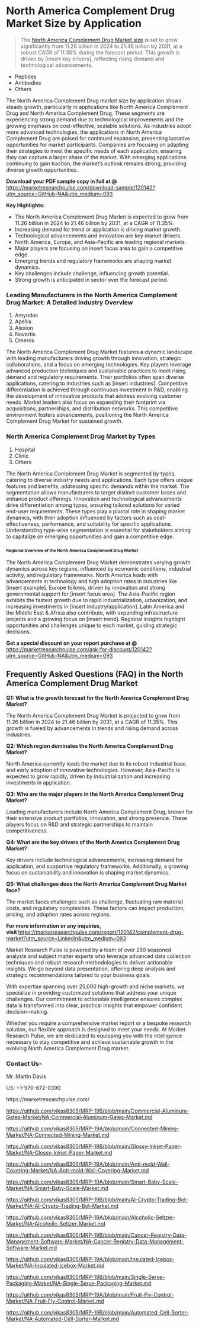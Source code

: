 
<h1>North America Complement Drug Market&nbsp;Size by Application</h1><blockquote><p>The <a href="https://marketresearchpulse.com/download-sample/120142?utm_source=GitHub-NA&amp;utm_medium=093">North America Complement Drug Market size</a> is set to grow significantly from 11.26 billion in 2024 to 21.46 billion by 2031, at a robust CAGR of 11.35% during the forecast period. This growth is driven by [insert key drivers], reflecting rising demand and technological advancements.</p></blockquote><ul><li>Peptides<li> Antibodies<li> Others</li></ul><p>The North America Complement Drug market size by application shows steady growth, particularly in applications like North America Complement Drug and North America Complement Drug. These segments are experiencing strong demand due to technological improvements and the growing emphasis on cost-effective, scalable solutions. As industries adopt more advanced technologies, the applications in North America Complement Drug are poised for continued expansion, presenting lucrative opportunities for market participants. Companies are focusing on adapting their strategies to meet the specific needs of each application, ensuring they can capture a larger share of the market. With emerging applications continuing to gain traction, the market’s outlook remains strong, providing diverse growth opportunities.</p><p><strong>Download your PDF sample copy in full at @ </strong><a href="https://marketresearchpulse.com/download-sample/120142?utm_source=GitHub-NA&amp;utm_medium=093">https://marketresearchpulse.com/download-sample/120142?utm_source=GitHub-NA&amp;utm_medium=093</a></p><p><strong>Key Highlights: </strong></p><ul><li>The North America Complement Drug Market is expected to grow from 11.26 billion in 2024 to 21.46 billion by 2031, at a CAGR of 11.35%.</li><li>Increasing demand for trend or application is driving market growth.</li><li>Technological advancements and innovation are key market drivers.</li><li>North America, Europe, and Asia-Pacific are leading regional markets.</li><li>Major players are focusing on insert focus area to gain a competitive edge.</li><li>Emerging trends and regulatory frameworks are shaping market dynamics.</li><li>Key challenges include challenge, influencing growth potential.</li><li>Strong growth is anticipated in sector over the forecast period.</li></ul><h3>Leading Manufacturers in the North America Complement Drug Market: A Detailed Industry Overview</h3><ol><li>Amyndas</li><li>Apellis</li><li>Alexion</li><li>Novartis</li><li>Omeros</li></ol><div class="flex max-w-full flex-col flex-grow"><div class="min-h-8 text-message flex w-full flex-col items-end gap-2 whitespace-normal break-words [.text-message+&amp;]:mt-5" dir="auto" data-message-author-role="assistant" data-message-id="fd8432e4-4910-450d-b182-61b7bfb0a01f" data-message-model-slug="gpt-4o"><div class="flex w-full flex-col gap-1 empty:hidden first:pt-[3px]"><div class="markdown prose w-full break-words dark:prose-invert light"><p>The North America Complement Drug Market features a dynamic landscape with leading manufacturers driving growth through innovation, strategic collaborations, and a focus on emerging technologies. Key players leverage advanced production techniques and sustainable practices to meet rising demand and regulatory requirements. Their portfolios often span diverse applications, catering to industries such as [insert industries]. Competitive differentiation is achieved through continuous investment in R&amp;D, enabling the development of innovative products that address evolving customer needs. Market leaders also focus on expanding their footprint via acquisitions, partnerships, and distribution networks. This competitive environment fosters advancements, positioning the North America Complement Drug Market for sustained growth.</p></div></div></div></div><h3>North America Complement Drug Market by Types</h3><ol><li>Hospital<li> Clinic<li> Others</li></ol><div class="flex max-w-full flex-col flex-grow"><div class="min-h-8 text-message flex w-full flex-col items-end gap-2 whitespace-normal break-words [.text-message+&amp;]:mt-5" dir="auto" data-message-author-role="assistant" data-message-id="084470be-0bb7-4664-bddf-5156b4f41249" data-message-model-slug="gpt-4o-mini"><div class="flex w-full flex-col gap-1 empty:hidden first:pt-[3px]"><div class="markdown prose w-full break-words dark:prose-invert light"><p>The North America Complement Drug Market is segmented by types, catering to diverse industry needs and applications. Each type offers unique features and benefits, addressing specific demands within the market. The segmentation allows manufacturers to target distinct customer bases and enhance product offerings. Innovation and technological advancements drive differentiation among types, ensuring tailored solutions for varied end-user requirements. These types play a pivotal role in shaping market dynamics, with their adoption influenced by factors such as cost-effectiveness, performance, and suitability for specific applications. Understanding type-wise segmentation is essential for stakeholders aiming to capitalize on emerging opportunities and gain a competitive edge.</p></div></div></div></div><h3><span style="font-size: 11px;">Regional Overview of the North America Complement Drug Market</span></h3><div class="flex max-w-full flex-col flex-grow"><div class="min-h-8 text-message flex w-full flex-col items-end gap-2 whitespace-normal break-words [.text-message+&amp;]:mt-5" dir="auto" data-message-author-role="assistant" data-message-id="e9038762-ce64-4e30-91c9-9bd413514231" data-message-model-slug="gpt-4o-mini"><div class="flex w-full flex-col gap-1 empty:hidden first:pt-[3px]"><div class="markdown prose w-full break-words dark:prose-invert light"><p>The North America Complement Drug Market demonstrates varying growth dynamics across key regions, influenced by economic conditions, industrial activity, and regulatory frameworks. North America leads with advancements in technology and high adoption rates in industries like [insert example]. Europe follows, driven by innovation and strong governmental support for [insert focus area]. The Asia-Pacific region exhibits the fastest growth due to rapid industrialization, urbanization, and increasing investments in [insert industry/application]. Latin America and the Middle East &amp; Africa also contribute, with expanding infrastructure projects and a growing focus on [insert trend]. Regional insights highlight opportunities and challenges unique to each market, guiding strategic decisions.</p></div></div></div></div><p><strong>Get a special discount on your report purchase at @ </strong><a href="https://marketresearchpulse.com/ask-for-discount/120142?utm_source=GitHub-NA&amp;utm_medium=093">https://marketresearchpulse.com/ask-for-discount/120142?utm_source=GitHub-NA&amp;utm_medium=093</a></p><h2>Frequently Asked Questions (FAQ) in the North America Complement Drug Market</h2><p><strong>Q1: What is the growth forecast for the North America Complement Drug Market?</strong></p><p>The North America Complement Drug Market is projected to grow from 11.26 billion in 2024 to 21.46 billion by 2031, at a CAGR of 11.35%. This growth is fueled by advancements in trends and rising demand across industries.</p><p><strong>Q2: Which region dominates the North America Complement Drug Market?</strong></p><p>North America currently leads the market due to its robust industrial base and early adoption of innovative technologies. However, Asia-Pacific is expected to grow rapidly, driven by industrialization and increasing investments in application.</p><p><strong>Q3: Who are the major players in the North America Complement Drug Market?</strong></p><p>Leading manufacturers include North America Complement Drug, known for their extensive product portfolios, innovation, and strong presence. These players focus on R&amp;D and strategic partnerships to maintain competitiveness.</p><p><strong>Q4: What are the key drivers of the North America Complement Drug Market?</strong></p><p>Key drivers include technological advancements, increasing demand for application, and supportive regulatory frameworks. Additionally, a growing focus on sustainability and innovation is shaping market dynamics.</p><p><strong>Q5: What challenges does the North America Complement Drug Market face?</strong></p><p>The market faces challenges such as challenge, fluctuating raw material costs, and regulatory complexities. These factors can impact production, pricing, and adoption rates across regions.</p><p><strong>For more information or any inquiries, visit&nbsp;</strong><a href="https://marketresearchpulse.com/report/120142/complement-drug-market?utm_source=Linkedin&utm_medium=093">https://marketresearchpulse.com/report/120142/complement-drug-market?utm_source=Linkedin&utm_medium=093</a></p><p>Market Research Pulse is powered by a team of over 250 seasoned analysts and subject matter experts who leverage advanced data collection techniques and robust research methodologies to deliver actionable insights. We go beyond data presentation, offering deep analysis and strategic recommendations tailored to your business goals.</p><p>With expertise spanning over 25,000 high-growth and niche markets, we specialize in providing customized solutions that address your unique challenges. Our commitment to actionable intelligence ensures complex data is transformed into clear, practical insights that empower confident decision-making.</p><p>Whether you require a comprehensive market report or a bespoke research solution, our flexible approach is designed to meet your needs. At Market Research Pulse, we are dedicated to equipping you with the intelligence necessary to stay competitive and achieve sustainable growth in the evolving North America Complement Drug market.</p><h3><strong>Contact Us-</strong></h3><p>Mr. Martin Davis</p><p>US: +1-970-672-0390</p><p>https://marketresearchpulse.com/</p><p><a href="https://github.com/vikas8305/MRP-19B/blob/main/Commercial-Aluminum-Gates-Market/NA-Commercial-Aluminum-Gates-Market.md">https://github.com/vikas8305/MRP-19B/blob/main/Commercial-Aluminum-Gates-Market/NA-Commercial-Aluminum-Gates-Market.md</a></p><p><a href="https://github.com/vikas8305/MRP-19A/blob/main/Connected-Mining-Market/NA-Connected-Mining-Market.md">https://github.com/vikas8305/MRP-19A/blob/main/Connected-Mining-Market/NA-Connected-Mining-Market.md</a></p><p><a href="https://github.com/vikas8305/MRP-19B/blob/main/Glossy-Inkjet-Paper-Market/NA-Glossy-Inkjet-Paper-Market.md">https://github.com/vikas8305/MRP-19B/blob/main/Glossy-Inkjet-Paper-Market/NA-Glossy-Inkjet-Paper-Market.md</a></p><p><a href="https://github.com/vikas8305/MRP-19A/blob/main/Anti-mold-Wall-Covering-Market/NA-Anti-mold-Wall-Covering-Market.md">https://github.com/vikas8305/MRP-19A/blob/main/Anti-mold-Wall-Covering-Market/NA-Anti-mold-Wall-Covering-Market.md</a></p><p><a href="https://github.com/vikas8305/MRP-19A/blob/main/Smart-Baby-Scale-Market/NA-Smart-Baby-Scale-Market.md">https://github.com/vikas8305/MRP-19A/blob/main/Smart-Baby-Scale-Market/NA-Smart-Baby-Scale-Market.md</a></p><p><a href="https://github.com/vikas8305/MRP-19B/blob/main/AI-Crypto-Trading-Bot-Market/NA-AI-Crypto-Trading-Bot-Market.md">https://github.com/vikas8305/MRP-19B/blob/main/AI-Crypto-Trading-Bot-Market/NA-AI-Crypto-Trading-Bot-Market.md</a></p><p><a href="https://github.com/vikas8305/MRP-19A/blob/main/Alcoholic-Seltzer-Market/NA-Alcoholic-Seltzer-Market.md">https://github.com/vikas8305/MRP-19A/blob/main/Alcoholic-Seltzer-Market/NA-Alcoholic-Seltzer-Market.md</a></p><p><a href="https://github.com/vikas8305/MRP-19B/blob/main/Cancer-Registry-Data-Management-Software-Market/NA-Cancer-Registry-Data-Management-Software-Market.md">https://github.com/vikas8305/MRP-19B/blob/main/Cancer-Registry-Data-Management-Software-Market/NA-Cancer-Registry-Data-Management-Software-Market.md</a></p><p><a href="https://github.com/vikas8305/MRP-19A/blob/main/Insulated-Icebox-Market/NA-Insulated-Icebox-Market.md">https://github.com/vikas8305/MRP-19A/blob/main/Insulated-Icebox-Market/NA-Insulated-Icebox-Market.md</a></p><p><a href="https://github.com/vikas8305/MRP-19B/blob/main/Single-Serve-Packaging-Market/NA-Single-Serve-Packaging-Market.md">https://github.com/vikas8305/MRP-19B/blob/main/Single-Serve-Packaging-Market/NA-Single-Serve-Packaging-Market.md</a></p><p><a href="https://github.com/vikas8305/MRP-19A/blob/main/Fruit-Fly-Control-Market/NA-Fruit-Fly-Control-Market.md">https://github.com/vikas8305/MRP-19A/blob/main/Fruit-Fly-Control-Market/NA-Fruit-Fly-Control-Market.md</a></p><p><a href="https://github.com/vikas8305/MRP-19B/blob/main/Automated-Cell-Sorter-Market/NA-Automated-Cell-Sorter-Market.md">https://github.com/vikas8305/MRP-19B/blob/main/Automated-Cell-Sorter-Market/NA-Automated-Cell-Sorter-Market.md</a></p>
